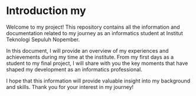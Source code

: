 # Introduction my

Welcome to my project! This repository contains all the information and documentation related to my journey as an informatics student at Institut Teknologi Sepuluh Nopember.

In this document, I will provide an overview of my experiences and achievements during my time at the institute. From my first days as a student to my final project, I will share with you the key moments that have shaped my development as an informatics professional.

I hope that this information will provide valuable insight into my background and skills. Thank you for your interest in my journey!
